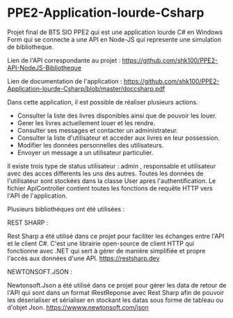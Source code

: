 # PPE2-Application-lourde-Csharp
Projet final de BTS SIO PPE2 qui est une application lourde C# en Windows Form qui se connecte a une API en Node-JS qui represente une simulation de bibliotheque.

Lien de l'API correspondante au projet : https://github.com/shk100/PPE2-API-NodeJS-Bibliotheque

Lien de documentation de l'application : https://github.com/shk100/PPE2-Application-lourde-Csharp/blob/master/doccsharp.pdf

Dans cette application, il est possible de réaliser plusieurs actions.

- Consulter la liste des livres disponibles ainsi que de pouvoir les louer.
- Gerer les livres actuellement louer et les rendre.
- Consulter ses messages et contacter un administrateur.
- Consulter la liste d'utilisateur et acceder aux livres en leur possession.
- Modifier les données personnelles des utilisateurs.
- Envoyer un message a un utilisateur particulier.

Il existe trois type de status utilisateur : admin , responsable et utilisateur avec des acces differents les uns des autres.
Toutes les données de l'utilisateur sont stockées dans la classe User apres l'authentification.
Le fichier ApiController contient toutes les fonctions de requête HTTP vers l'API de l'application.


Plusieurs bibliothèques ont été utilisées :

REST SHARP :

Rest Sharp a été utilisé dans ce projet pour faciliter les échanges entre l'API et le client C#.
C'est une librairie open-source de client HTTP qui fonctionne avec .NET qui sert à gérer de manière simplifiée et propre l'accès aux données d'une API.
https://restsharp.dev


NEWTONSOFT.JSON :

Newtonsoft.Json a été utilisé dans ce projet pour gérer les data de retour de l'API qui sont dans un format IRestReponse avec Rest Sharp afin de pouvoir les déserialiser et sérialiser en stockant les datas sous forme de tableau ou d'objet Json.
https://wwww.newtonsoft.com/json



